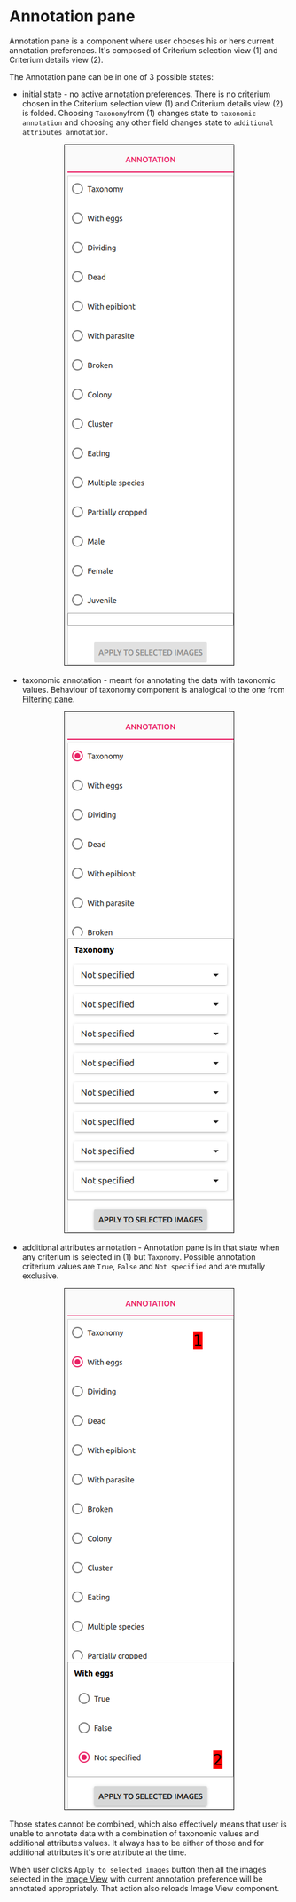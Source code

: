 # Annotation pane

Annotation pane is a component where user chooses his or hers current annotation preferences. It's composed of Criterium selection view (1) and Criterium details view (2).

 The Annotation pane can be in one of 3 possible states:

- initial state - no active annotation preferences. There is no criterium chosen in the Criterium selection view (1) and Criterium details view (2) is folded. Choosing `Taxonomy`from (1) changes state to `taxonomic annotation` and choosing any other field changes state to `additional attributes annotation`.

<p align="center">
  <img src="static/annotation_pane_initial.png" border=1>
</p>

- taxonomic annotation - meant for annotating the data with taxonomic values. Behaviour of taxonomy component is analogical to the one from [Filtering pane](../filtering_pane/README.md#Taxonomy).

<p align="center">
  <img src="static/annotation_pane_taxonomy.png" border=1>
</p>

- additional attributes annotation - Annotation pane is in that state when any criterium is selected in (1) but `Taxonomy`. Possible annotation criterium values are `True`, `False` and `Not specified` and are mutally exclusive.

<p align="center">
  <img src="static/annotation_pane_additional_attribute.png" border=1>
</p>

Those states cannot be combined, which also effectively means that user is unable to annotate data with a combination of taxonomic values and additional attributes values. It always has to be either of those and for additional attributes it's one attribute at the time.

When user clicks `Apply to selected images` button then all the images selected in the [Image View](../image_view/README.md) with current annotation preference will be annotated appropriately. That action also reloads Image View component.
